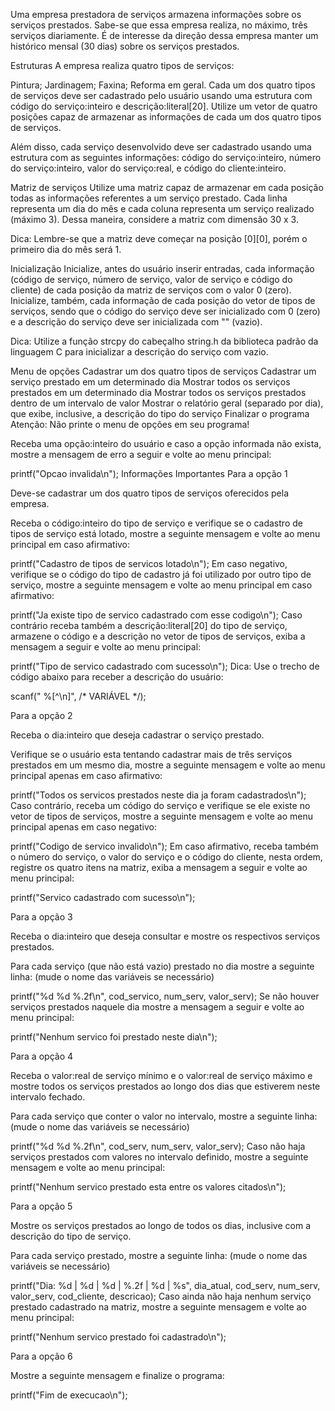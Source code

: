 Uma empresa prestadora de serviços armazena informações sobre os serviços prestados. Sabe-se que essa empresa realiza, no máximo, três serviços diariamente. É de interesse da direção dessa empresa manter um histórico mensal (30 dias) sobre os serviços prestados.

Estruturas
A empresa realiza quatro tipos de serviços:

Pintura;
Jardinagem;
Faxina;
Reforma em geral.
Cada um dos quatro tipos de serviços deve ser cadastrado pelo usuário usando uma estrutura com código do serviço:inteiro e descrição:literal[20]. Utilize um vetor de quatro posições capaz de armazenar as informações de cada um dos quatro tipos de serviços.

Além disso, cada serviço desenvolvido deve ser cadastrado usando uma estrutura com as seguintes informações: código do serviço:inteiro, número do serviço:inteiro, valor do serviço:real, e código do cliente:inteiro.

Matriz de serviços
Utilize uma matriz capaz de armazenar em cada posição todas as informações referentes a um serviço prestado. Cada linha representa um dia do mês e cada coluna representa um serviço realizado (máximo 3). Dessa maneira, considere a matriz com dimensão 30 x 3.

Dica: Lembre-se que a matriz deve começar na posição [0][0], porém o primeiro dia do mês será 1.

Inicialização
Inicialize, antes do usuário inserir entradas, cada informação (código de serviço, número de serviço, valor de serviço e código do cliente) de cada posição da matriz de serviços com o valor 0 (zero). Inicialize, também, cada informação de cada posição do vetor de tipos de serviços, sendo que o código do serviço deve ser inicializado com 0 (zero) e a descrição do serviço deve ser inicializada com "" (vazio).

Dica: Utilize a função strcpy do cabeçalho string.h da biblioteca padrão da linguagem C para inicializar a descrição do serviço com vazio.

Menu de opções
Cadastrar um dos quatro tipos de serviços
Cadastrar um serviço prestado em um determinado dia
Mostrar todos os serviços prestados em um determinado dia
Mostrar todos os serviços prestados dentro de um intervalo de valor
Mostrar o relatório geral (separado por dia), que exibe, inclusive, a descrição do tipo do serviço
Finalizar o programa
Atenção: Não printe o menu de opções em seu programa!

Receba uma opção:inteiro do usuário e caso a opção informada não exista, mostre a mensagem de erro a seguir e volte ao menu principal:

printf("Opcao invalida\n");
Informações Importantes
Para a opção 1

Deve-se cadastrar um dos quatro tipos de serviços oferecidos pela empresa.

Receba o código:inteiro do tipo de serviço e verifique se o cadastro de tipos de serviço está lotado, mostre a seguinte mensagem e volte ao menu principal em caso afirmativo:

printf("Cadastro de tipos de servicos lotado\n");
Em caso negativo, verifique se o código do tipo de cadastro já foi utilizado por outro tipo de serviço, mostre a seguinte mensagem e volte ao menu principal em caso afirmativo:

printf("Ja existe tipo de servico cadastrado com esse codigo\n");
Caso contrário receba também a descrição:literal[20] do tipo de serviço, armazene o código e a descrição no vetor de tipos de serviços, exiba a mensagem a seguir e volte ao menu principal:

printf("Tipo de servico cadastrado com sucesso\n");
Dica: Use o trecho de código abaixo para receber a descrição do usuário:

scanf(" %[^\n]", /* VARIÁVEL */);


Para a opção 2

Receba o dia:inteiro que deseja cadastrar o serviço prestado.

Verifique se o usuário esta tentando cadastrar mais de três serviços prestados em um mesmo dia, mostre a seguinte mensagem e volte ao menu principal apenas em caso afirmativo:

printf("Todos os servicos prestados neste dia ja foram cadastrados\n");
Caso contrário, receba um código do serviço e verifique se ele existe no vetor de tipos de serviços, mostre a seguinte mensagem e volte ao menu principal apenas em caso negativo:

printf("Codigo de servico invalido\n");
Em caso afirmativo, receba também o número do serviço, o valor do serviço e o código do cliente, nesta ordem, registre os quatro itens na matriz, exiba a mensagem a seguir e volte ao menu principal:

printf("Servico cadastrado com sucesso\n");


Para a opção 3

Receba o dia:inteiro que deseja consultar e mostre os respectivos serviços prestados.

Para cada serviço (que não está vazio) prestado no dia mostre a seguinte linha: (mude o nome das variáveis se necessário)

printf("%d %d %.2f\n", cod_servico, num_serv, valor_serv);
Se não houver serviços prestados naquele dia mostre a mensagem a seguir e volte ao menu principal:

printf("Nenhum servico foi prestado neste dia\n");


Para a opção 4

Receba o valor:real de serviço mínimo e o valor:real de serviço máximo e mostre todos os serviços prestados ao longo dos dias que estiverem neste intervalo fechado.

Para cada serviço que conter o valor no intervalo, mostre a seguinte linha: (mude o nome das variáveis se necessário)

printf("%d %d %.2f\n", cod_serv, num_serv, valor_serv);
Caso não haja serviços prestados com valores no intervalo definido, mostre a seguinte mensagem e volte ao menu principal:

printf("Nenhum servico prestado esta entre os valores citados\n");


Para a opção 5

Mostre os serviços prestados ao longo de todos os dias, inclusive com a descrição do tipo de serviço.

Para cada serviço prestado, mostre a seguinte linha: (mude o nome das variáveis se necessário)

printf("Dia: %d | %d | %d | %.2f | %d | %s", dia_atual, cod_serv, num_serv, valor_serv, cod_cliente, descricao);
Caso ainda não haja nenhum serviço prestado cadastrado na matriz, mostre a seguinte mensagem e volte ao menu principal:

printf("Nenhum servico prestado foi cadastrado\n");


Para a opção 6

Mostre a seguinte mensagem e finalize o programa:

printf("Fim de execucao\n");